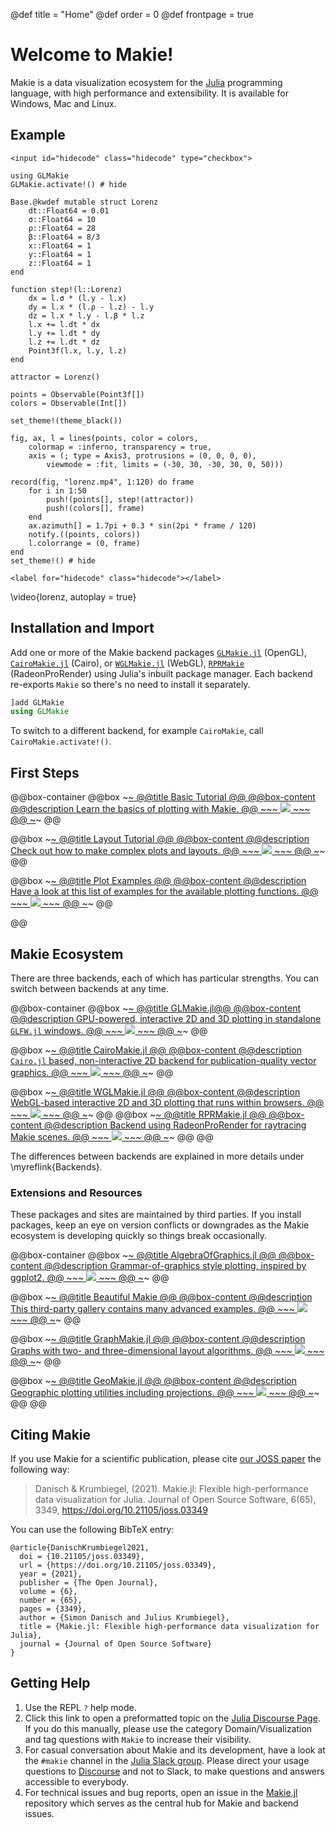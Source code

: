 @def title = "Home"
@def order = 0
@def frontpage = true

# Welcome to Makie!

Makie is a data visualization ecosystem for the [Julia](https://julialang.org/) programming language, with high performance and extensibility.
It is available for Windows, Mac and Linux.

## Example

~~~
<input id="hidecode" class="hidecode" type="checkbox">
~~~
```julia:lorenz
using GLMakie
GLMakie.activate!() # hide

Base.@kwdef mutable struct Lorenz
    dt::Float64 = 0.01
    σ::Float64 = 10
    ρ::Float64 = 28
    β::Float64 = 8/3
    x::Float64 = 1
    y::Float64 = 1
    z::Float64 = 1
end

function step!(l::Lorenz)
    dx = l.σ * (l.y - l.x)
    dy = l.x * (l.ρ - l.z) - l.y
    dz = l.x * l.y - l.β * l.z
    l.x += l.dt * dx
    l.y += l.dt * dy
    l.z += l.dt * dz
    Point3f(l.x, l.y, l.z)
end

attractor = Lorenz()

points = Observable(Point3f[])
colors = Observable(Int[])

set_theme!(theme_black())

fig, ax, l = lines(points, color = colors,
    colormap = :inferno, transparency = true,
    axis = (; type = Axis3, protrusions = (0, 0, 0, 0),
        viewmode = :fit, limits = (-30, 30, -30, 30, 0, 50)))

record(fig, "lorenz.mp4", 1:120) do frame
    for i in 1:50
        push!(points[], step!(attractor))
        push!(colors[], frame)
    end
    ax.azimuth[] = 1.7pi + 0.3 * sin(2pi * frame / 120)
    notify.((points, colors))
    l.colorrange = (0, frame)
end
set_theme!() # hide
```
~~~
<label for="hidecode" class="hidecode"></label>
~~~

\video{lorenz, autoplay = true}

## Installation and Import

Add one or more of the Makie backend packages [`GLMakie.jl`](/documentation/backends/glmakie/) (OpenGL), [`CairoMakie.jl`](/documentation/backends/cairomakie/) (Cairo), or [`WGLMakie.jl`](/documentation/backends/wglmakie/) (WebGL), [`RPRMakie`](/documentation/backends/rprmakie/) (RadeonProRender) using Julia's inbuilt package manager. Each backend re-exports `Makie` so there's no need to install it separately.

```julia
]add GLMakie
using GLMakie
```

To switch to a different backend, for example `CairoMakie`, call `CairoMakie.activate!()`.

## First Steps

@@box-container
  @@box
    ~~~<a class="boxlink" href="tutorials/basic-tutorial/">~~~
    @@title Basic Tutorial @@
    @@box-content
      @@description
      Learn the basics of plotting with Makie.
      @@
      ~~~
      <img src="/assets/basic_tutorial_example.png">
      ~~~
    @@
    ~~~</a>~~~
  @@

  @@box
    ~~~<a class="boxlink" href="tutorials/layout-tutorial/">~~~
    @@title Layout Tutorial @@
    @@box-content
      @@description
      Check out how to make complex plots and layouts.
      @@
      ~~~
      <img src="/assets/tutorials/layout-tutorial/code/output/final_result.png">
      ~~~
    @@
    ~~~</a>~~~
  @@

  @@box
    ~~~<a class="boxlink" href="examples/plotting_functions/">~~~
    @@title Plot Examples @@
    @@box-content
      @@description
      Have a look at this list of examples for the available plotting functions.
      @@
      ~~~
      <img src="/assets/examples/plotting_functions/heatmap/code/output/mandelbrot_heatmap.png">
      ~~~
    @@
    ~~~</a>~~~
  @@

@@

## Makie Ecosystem

There are three backends, each of which has particular strengths. You can switch between backends at any time.

@@box-container
  @@box
    ~~~<a class="boxlink" href="/documentation/backends/glmakie/">~~~
    @@title GLMakie.jl@@
    @@box-content
      @@description
      GPU-powered, interactive 2D and 3D plotting in standalone `GLFW.jl` windows.
      @@
      ~~~
      <img src="/assets/surface_example.png">
      ~~~
    @@
    ~~~</a>~~~
  @@

  @@box
    ~~~<a class="boxlink" href="/documentation/backends/cairomakie/">~~~
    @@title CairoMakie.jl @@
    @@box-content
      @@description
      `Cairo.jl` based, non-interactive 2D backend for publication-quality vector graphics.
      @@
      ~~~
      <img src="/assets/density_example.png">
      ~~~
    @@
    ~~~</a>~~~
  @@

  @@box
    ~~~<a class="boxlink" href="/documentation/backends/wglmakie/">~~~
    @@title WGLMakie.jl @@
    @@box-content
      @@description
      WebGL-based interactive 2D and 3D plotting that runs within browsers.
      @@
      ~~~
      <img src="/assets/wireframe_example.png">
      ~~~
    @@
    ~~~</a>~~~
  @@
  @@box
    ~~~<a class="boxlink" href="documentation/backends/rprmakie/">~~~
    @@title RPRMakie.jl @@
    @@box-content
      @@description
      Backend using RadeonProRender for raytracing Makie scenes.
      @@
      ~~~
      <img src="/assets/topographie.png">
      ~~~
    @@
    ~~~</a>~~~
  @@
@@

The differences between backends are explained in more details under \myreflink{Backends}.

### Extensions and Resources

These packages and sites are maintained by third parties. If you install packages, keep an eye on version conflicts or downgrades as the Makie ecosystem is developing quickly so things break occasionally.

@@box-container
  @@box
    ~~~<a class="boxlink" href="https://github.com/JuliaPlots/AlgebraOfGraphics.jl/">~~~
    @@title AlgebraOfGraphics.jl @@
    @@box-content
      @@description
      Grammar-of-graphics style plotting, inspired by ggplot2.
      @@
      ~~~
      <img src="/assets/aog_example.png">
      ~~~
    @@
    ~~~</a>~~~
  @@

  @@box
    ~~~<a class="boxlink" href="https://lazarusa.github.io/BeautifulMakie/">~~~
    @@title Beautiful Makie @@
    @@box-content
      @@description
      This third-party gallery contains many advanced examples.
      @@
      ~~~
      <img src="/assets/beautifulmakie_example.png">
      ~~~
    @@
    ~~~</a>~~~
  @@

  @@box
    ~~~<a class="boxlink" href="https://github.com/JuliaPlots/GraphMakie.jl">~~~
    @@title GraphMakie.jl @@
    @@box-content
      @@description
      Graphs with two- and three-dimensional layout algorithms.
      @@
      ~~~
      <img src="/assets/graphmakie.png">
      ~~~
    @@
    ~~~</a>~~~
  @@

  @@box
    ~~~<a class="boxlink" href="https://github.com/JuliaPlots/GeoMakie.jl">~~~
    @@title GeoMakie.jl @@
    @@box-content
      @@description
      Geographic plotting utilities including projections.
      @@
      ~~~
      <img src="/assets/geomakie_example.png">
      ~~~
    @@
    ~~~</a>~~~
  @@
@@


## Citing Makie

If you use Makie for a scientific publication, please cite [our JOSS paper](https://joss.theoj.org/papers/10.21105/joss.03349) the following way:

> Danisch & Krumbiegel, (2021). Makie.jl: Flexible high-performance data visualization for Julia. Journal of Open Source Software, 6(65), 3349, https://doi.org/10.21105/joss.03349

You can use the following BibTeX entry:

```
@article{DanischKrumbiegel2021,
  doi = {10.21105/joss.03349},
  url = {https://doi.org/10.21105/joss.03349},
  year = {2021},
  publisher = {The Open Journal},
  volume = {6},
  number = {65},
  pages = {3349},
  author = {Simon Danisch and Julius Krumbiegel},
  title = {Makie.jl: Flexible high-performance data visualization for Julia},
  journal = {Journal of Open Source Software}
}
```

## Getting Help

1. Use the REPL `?` help mode.
1. Click this link to open a preformatted topic on the [Julia Discourse Page](https://discourse.julialang.org/new-topic?title=Makie%20-%20Your%20question%20here&category=domain/viz&tags=Makie&body=You%20can%20write%20your%20question%20in%20this%20space.%0A%0ABefore%20asking%2C%20please%20take%20a%20minute%20to%20make%20sure%20that%20you%20have%20installed%20the%20latest%20available%20versions%20and%20have%20looked%20at%20%5Bthe%20most%20recent%20documentation%5D(http%3A%2Fmakie.juliaplots.org%2Fstable%2F)%20%3Ainnocent%3A). If you do this manually, please use the category Domain/Visualization and tag questions with `Makie` to increase their visibility.
1. For casual conversation about Makie and its development, have a look at the `#makie` channel in the [Julia Slack group](https://julialang.org/slack/). Please direct your usage questions to [Discourse](https://discourse.julialang.org/new-topic?title=Makie%20-%20Your%20question%20here&category=domain/viz&tags=Makie&body=You%20can%20write%20your%20question%20in%20this%20space.%0A%0ABefore%20asking%2C%20please%20take%20a%20minute%20to%20make%20sure%20that%20you%20have%20installed%20the%20latest%20available%20versions%20and%20have%20looked%20at%20%5Bthe%20most%20recent%20documentation%5D(http%3A%2Fmakie.juliaplots.org%2Fstable%2F)%20%3Ainnocent%3A) and not to Slack, to make questions and answers accessible to everybody.
1. For technical issues and bug reports, open an issue in the [Makie.jl](https://github.com/JuliaPlots/Makie.jl) repository which serves as the central hub for Makie and backend issues.
